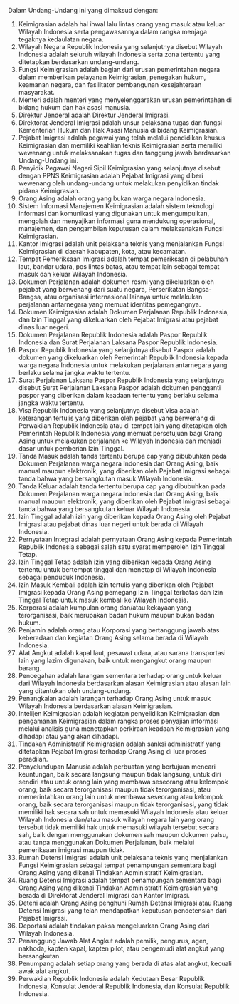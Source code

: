 Dalam Undang-Undang ini yang dimaksud dengan:
1. Keimigrasian adalah hal ihwal lalu lintas orang yang
masuk atau keluar Wilayah Indonesia serta
pengawasannya dalam rangka menjaga tegaknya
kedaulatan negara.
2. Wilayah Negara Republik Indonesia yang selanjutnya
disebut Wilayah Indonesia adalah seluruh wilayah
Indonesia serta zona tertentu yang ditetapkan
berdasarkan undang-undang.
3. Fungsi Keimigrasian adalah bagian dari urusan
pemerintahan negara dalam memberikan pelayanan
Keimigrasian, penegakan hukum, keamanan negara,
dan fasilitator pembangunan kesejahteraan
masyarakat.
4. Menteri adalah menteri yang menyelenggarakan
urusan pemerintahan di bidang hukum dan hak asasi
manusia.
5. Direktur Jenderal adalah Direktur Jenderal Imigrasi.
6. Direktorat Jenderal Imigrasi adalah unsur pelaksana
tugas dan fungsi Kementerian Hukum dan Hak Asasi
Manusia di bidang Keimigrasian.
7. Pejabat Imigrasi adalah pegawai yang telah melalui
pendidikan khusus Keimigrasian dan memiliki
keahlian teknis Keimigrasian serta memiliki
wewenang untuk melaksanakan tugas dan tanggung
jawab berdasarkan Undang-Undang ini.
8. Penyidik Pegawai Negeri Sipil Keimigrasian yang
selanjutnya disebut dengan PPNS Keimigrasian
adalah Pejabat Imigrasi yang diberi wewenang oleh
undang-undang untuk melakukan penyidikan tindak
pidana Keimigrasian.
9. Orang Asing adalah orang yang bukan warga negara
Indonesia.
10. Sistem Informasi Manajemen Keimigrasian adalah
sistem teknologi informasi dan komunikasi yang
digunakan untuk mengumpulkan, mengolah dan
menyajikan informasi guna mendukung operasional,
manajemen, dan pengambilan keputusan dalam
melaksanakan Fungsi Keimigrasian.
11. Kantor Imigrasi adalah unit pelaksana teknis yang
menjalankan Fungsi Keimigrasian di daerah
kabupaten, kota, atau kecamatan.
12. Tempat Pemeriksaan Imigrasi adalah tempat
pemeriksaan di pelabuhan laut, bandar udara, pos
lintas batas, atau tempat lain sebagai tempat masuk
dan keluar Wilayah Indonesia.
13. Dokumen Perjalanan adalah dokumen resmi yang
dikeluarkan oleh pejabat yang berwenang dari suatu
negara, Perserikatan Bangsa-Bangsa, atau organisasi
internasional lainnya untuk melakukan perjalanan
antarnegara yang memuat identitas pemegangnya.
14. Dokumen Keimigrasian adalah Dokumen Perjalanan
Republik Indonesia, dan Izin Tinggal yang
dikeluarkan oleh Pejabat Imigrasi atau pejabat dinas
luar negeri.
15. Dokumen Perjalanan Republik Indonesia adalah
Paspor Republik Indonesia dan Surat Perjalanan
Laksana Paspor Republik Indonesia.
16. Paspor Republik Indonesia yang selanjutnya disebut
Paspor adalah dokumen yang dikeluarkan oleh
Pemerintah Republik Indonesia kepada warga negara
Indonesia untuk melakukan perjalanan antarnegara
yang berlaku selama jangka waktu tertentu.
17. Surat Perjalanan Laksana Paspor Republik Indonesia
yang selanjutnya disebut Surat Perjalanan Laksana
Paspor adalah dokumen pengganti paspor yang
diberikan dalam keadaan tertentu yang berlaku
selama jangka waktu tertentu.
18. Visa Republik Indonesia yang selanjutnya disebut
Visa adalah keterangan tertulis yang diberikan oleh
pejabat yang berwenang di Perwakilan Republik
Indonesia atau di tempat lain yang ditetapkan oleh
Pemerintah Republik Indonesia yang memuat
persetujuan bagi Orang Asing untuk melakukan
perjalanan ke Wilayah Indonesia dan menjadi dasar
untuk pemberian Izin Tinggal.
19. Tanda Masuk adalah tanda tertentu berupa cap yang
dibubuhkan pada Dokumen Perjalanan warga negara
Indonesia dan Orang Asing, baik manual maupun
elektronik, yang diberikan oleh Pejabat Imigrasi
sebagai tanda bahwa yang bersangkutan masuk
Wilayah Indonesia.
20. Tanda Keluar adalah tanda tertentu berupa cap yang
dibubuhkan pada Dokumen Perjalanan warga negara
Indonesia dan Orang Asing, baik manual maupun
elektronik, yang diberikan oleh Pejabat Imigrasi
sebagai tanda bahwa yang bersangkutan keluar
Wilayah Indonesia.
21. Izin Tinggal adalah izin yang diberikan kepada Orang
Asing oleh Pejabat Imigrasi atau pejabat dinas luar
negeri untuk berada di Wilayah Indonesia.
22. Pernyataan Integrasi adalah pernyataan Orang Asing
kepada Pemerintah Republik Indonesia sebagai salah
satu syarat memperoleh Izin Tinggal Tetap.
23. Izin Tinggal Tetap adalah izin yang diberikan kepada
Orang Asing tertentu untuk bertempat tinggal dan
menetap di Wilayah Indonesia sebagai penduduk
Indonesia.
24. Izin Masuk Kembali adalah izin tertulis yang
diberikan oleh Pejabat Imigrasi kepada Orang Asing
pemegang Izin Tinggal terbatas dan Izin Tinggal Tetap
untuk masuk kembali ke Wilayah Indonesia.
25. Korporasi adalah kumpulan orang dan/atau
kekayaan yang terorganisasi, baik merupakan badan
hukum maupun bukan badan hukum.
26. Penjamin adalah orang atau Korporasi yang
bertanggung jawab atas keberadaan dan kegiatan
Orang Asing selama berada di Wilayah Indonesia.
27. Alat Angkut adalah kapal laut, pesawat udara, atau
sarana transportasi lain yang lazim digunakan, baik
untuk mengangkut orang maupun barang.
28. Pencegahan adalah larangan sementara terhadap
orang untuk keluar dari Wilayah Indonesia
berdasarkan alasan Keimigrasian atau alasan lain
yang ditentukan oleh undang-undang.
29. Penangkalan adalah larangan terhadap Orang Asing
untuk masuk Wilayah Indonesia berdasarkan alasan
Keimigrasian.
30. Intelijen Keimigrasian adalah kegiatan penyelidikan
Keimigrasian dan pengamanan Keimigrasian dalam
rangka proses penyajian informasi melalui analisis
guna menetapkan perkiraan keadaan Keimigrasian
yang dihadapi atau yang akan dihadapi.
31. Tindakan Administratif Keimigrasian adalah sanksi
administratif yang ditetapkan Pejabat Imigrasi
terhadap Orang Asing di luar proses peradilan.
32. Penyelundupan Manusia adalah perbuatan yang
bertujuan mencari keuntungan, baik secara langsung
maupun tidak langsung, untuk diri sendiri atau
untuk orang lain yang membawa seseorang atau
kelompok orang, baik secara terorganisasi maupun
tidak terorganisasi, atau memerintahkan orang lain
untuk membawa seseorang atau kelompok orang,
baik secara terorganisasi maupun tidak terorganisasi,
yang tidak memiliki hak secara sah untuk memasuki
Wilayah Indonesia atau keluar Wilayah Indonesia
dan/atau masuk wilayah negara lain yang orang
tersebut tidak memiliki hak untuk memasuki wilayah
tersebut secara sah, baik dengan menggunakan
dokumen sah maupun dokumen palsu, atau tanpa
menggunakan Dokumen Perjalanan, baik melalui
pemeriksaan imigrasi maupun tidak.
33. Rumah Detensi Imigrasi adalah unit pelaksana teknis
yang menjalankan Fungsi Keimigrasian sebagai
tempat penampungan sementara bagi Orang Asing
yang dikenai Tindakan Administratif Keimigrasian.
34. Ruang Detensi Imigrasi adalah tempat penampungan
sementara bagi Orang Asing yang dikenai Tindakan
Administratif Keimigrasian yang berada di Direktorat
Jenderal Imigrasi dan Kantor Imigrasi.
35. Deteni adalah Orang Asing penghuni Rumah Detensi
Imigrasi atau Ruang Detensi Imigrasi yang telah
mendapatkan keputusan pendetensian dari Pejabat
Imigrasi.
36. Deportasi adalah tindakan paksa mengeluarkan
Orang Asing dari Wilayah Indonesia.
37. Penanggung Jawab Alat Angkut adalah pemilik,
pengurus, agen, nakhoda, kapten kapal, kapten pilot,
atau pengemudi alat angkut yang bersangkutan.
38. Penumpang adalah setiap orang yang berada di atas
alat angkut, kecuali awak alat angkut.
39. Perwakilan Republik Indonesia adalah Kedutaan
Besar Republik Indonesia, Konsulat Jenderal
Republik Indonesia, dan Konsulat Republik Indonesia.